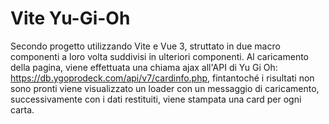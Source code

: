 # Vite Yu-Gi-Oh

Secondo progetto utilizzando Vite e Vue 3, struttato in due macro componenti a loro volta suddivisi in ulteriori componenti.
Al caricamento della pagina, viene effettuata una chiama ajax all'API di Yu Gi Oh: https://db.ygoprodeck.com/api/v7/cardinfo.php, fintantoché i risultati non sono pronti viene visualizzato un loader con un messaggio di caricamento, successivamente con i dati restituiti, viene stampata una card per ogni carta. 